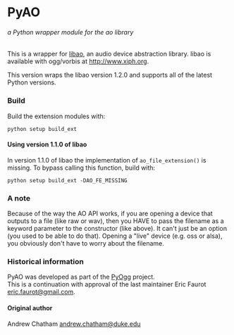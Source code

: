 # PyAO
###### a Python wrapper module for the ao library

This is a wrapper for [libao](https://xiph.org/ao/), an audio device
abstraction library.
libao is available with ogg/vorbis at http://www.xiph.org.

This version wraps the libao version 1.2.0 and supports all of the latest
Python versions.

### Build
Build the extension modules with:

	python setup build_ext

#### Using version 1.1.0 of libao
In version 1.1.0 of libao the implementation of `ao_file_extension()` is
missing. To bypass calling this function, build with:

	python setup build_ext -DAO_FE_MISSING

### A note
Because of the way the AO API works, if you are opening a device that outputs
to a file (like raw or wav), then you HAVE to pass the filename as a keyword
parameter to the constructor (like above). It can't just be an option (you
used to be able to do that). Opening a "live" device (e.g. oss or alsa), you
obviously don't have to worry about the filename.

### Historical information

PyAO was developed as part of the
[PyOgg](http://ekyo.nerim.net/software/pyogg/) project.  
This is a continuation with approval of the last maintainer
Eric Faurot <eric.faurot@gmail.com>.

#### Original author
Andrew Chatham <andrew.chatham@duke.edu>

